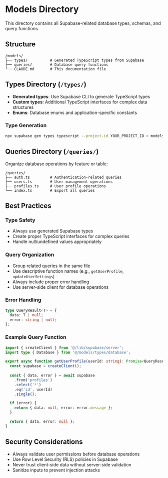 # Models Directory

This directory contains all Supabase-related database types, schemas, and query functions.

## Structure

```
/models/
├── types/          # Generated TypeScript types from Supabase
├── queries/        # Database query functions
└── CLAUDE.md       # This documentation file
```

## Types Directory (`/types/`)

- **Generated types**: Use Supabase CLI to generate TypeScript types
- **Custom types**: Additional TypeScript interfaces for complex data structures
- **Enums**: Database enums and application-specific constants

### Type Generation
```bash
npx supabase gen types typescript --project-id YOUR_PROJECT_ID > models/types/database.ts
```

## Queries Directory (`/queries/`)

Organize database operations by feature or table:

```
/queries/
├── auth.ts         # Authentication-related queries
├── users.ts        # User management operations
├── profiles.ts     # User profile operations
└── index.ts        # Export all queries
```

## Best Practices

### Type Safety
- Always use generated Supabase types
- Create proper TypeScript interfaces for complex queries
- Handle null/undefined values appropriately

### Query Organization
- Group related queries in the same file
- Use descriptive function names (e.g., `getUserProfile`, `updateUserSettings`)
- Always include proper error handling
- Use server-side client for database operations

### Error Handling
```typescript
type QueryResult<T> = {
  data: T | null;
  error: string | null;
};
```

### Example Query Function
```typescript
import { createClient } from '@/lib/supabase/server';
import type { Database } from '@/models/types/database';

export async function getUserProfile(userId: string): Promise<QueryResult<Profile>> {
  const supabase = createClient();
  
  const { data, error } = await supabase
    .from('profiles')
    .select('*')
    .eq('id', userId)
    .single();

  if (error) {
    return { data: null, error: error.message };
  }

  return { data, error: null };
}
```

## Security Considerations

- Always validate user permissions before database operations
- Use Row Level Security (RLS) policies in Supabase
- Never trust client-side data without server-side validation
- Sanitize inputs to prevent injection attacks